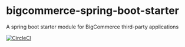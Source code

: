 # bigcommerce-spring-boot-starter
A spring boot starter module for BigCommerce third-party applications

[![CircleCI](https://circleci.com/gh/caas-e2x/spring-boot-starter-bigcommerce-app.svg??style=shield&logo=build)](https://app.circleci.com/pipelines/github/caas-e2x/spring-boot-starter-bigcommerce-app)

